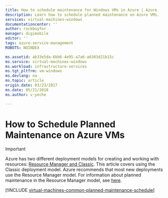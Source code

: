 ```yaml
---
title: How to schedule maintenance for Windows VMs in Azure | Azure
description: Learn how to schedule planned maintenance on Azure VMs.
services: virtual-machines-windows
documentationcenter: ''
author: rockboyfor
manager: digimobile
editor: ''
tags: azure-service-management
ROBOTS: NOINDEX

ms.assetid: ab33e5da-6bb6-4e95-a7a6-a6303d21b15c
ms.service: virtual-machines-windows
ms.workload: infrastructure-services
ms.tgt_pltfrm: vm-windows
ms.devlang: na
ms.topic: article
origin.date: 03/23/2017
ms.date: 05/21/2018
ms.author: v-yeche

---
```

# How to Schedule Planned Maintenance on Azure VMs
> [!IMPORTANT]
> Azure has two different deployment models for creating and working with resources: [Resource Manager and Classic](../../../resource-manager-deployment-model.md). This article covers using the Classic deployment model. Azure recommends that most new deployments use the Resource Manager model. For information about planned maintenance in the Resource Manager model, see [here](../planned-maintenance.md?toc=%2fvirtual-machines%2fwindows%2ftoc.json).

[!INCLUDE [virtual-machines-common-planned-maintenance-schedule](../../../../includes/virtual-machines-common-planned-maintenance-schedule.md)]

<!-- Update_Description: update meta properties -->